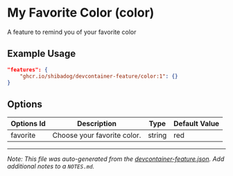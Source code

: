 
# My Favorite Color (color)

A feature to remind you of your favorite color

## Example Usage

```json
"features": {
    "ghcr.io/shibadog/devcontainer-feature/color:1": {}
}
```

## Options

| Options Id | Description | Type | Default Value |
|-----|-----|-----|-----|
| favorite | Choose your favorite color. | string | red |



---

_Note: This file was auto-generated from the [devcontainer-feature.json](https://github.com/shibadog/devcontainer-feature/blob/main/src/color/devcontainer-feature.json).  Add additional notes to a `NOTES.md`._
